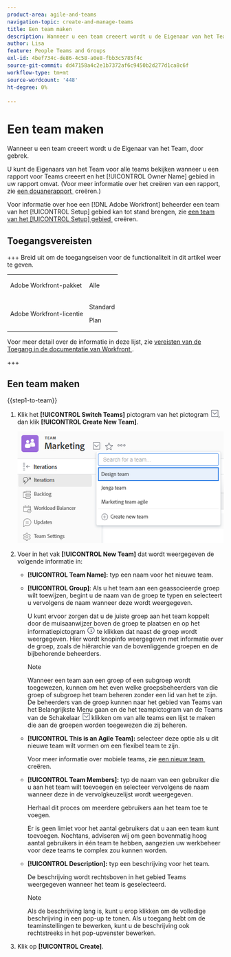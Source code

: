 ```yaml
---
product-area: agile-and-teams
navigation-topic: create-and-manage-teams
title: Een team maken
description: Wanneer u een team creeert wordt u de Eigenaar van het Team, door gebrek.
author: Lisa
feature: People Teams and Groups
exl-id: 4bef734c-de86-4c58-a0e8-fbb3c5785f4c
source-git-commit: dd47158a4c2e1b7372af6c9450b2d277d1ca8c6f
workflow-type: tm+mt
source-wordcount: '448'
ht-degree: 0%

---
```


# Een team maken

Wanneer u een team creeert wordt u de Eigenaar van het Team, door gebrek.

U kunt de Eigenaars van het Team voor alle teams bekijken wanneer u een rapport voor Teams creeert en het [!UICONTROL Owner Name] gebied in uw rapport omvat. (Voor meer informatie over het creëren van een rapport, zie [&#x200B; een douanerapport &#x200B;](../../reports-and-dashboards/reports/creating-and-managing-reports/create-custom-report.md) creëren.)

Voor informatie over hoe een [!DNL Adobe Workfront] beheerder een team van het [!UICONTROL Setup] gebied kan tot stand brengen, zie [&#x200B; een team van het [!UICONTROL Setup] gebied &#x200B;](../../administration-and-setup/add-users/create-and-manage-teams/create-a-team-from-setup.md) creëren.

## Toegangsvereisten

+++ Breid uit om de toegangseisen voor de functionaliteit in dit artikel weer te geven.

<table style="table-layout:auto"> 
 <col> 
 <col> 
 <tbody> 
  <tr data-mc-conditions=""> 
   <td role="rowheader"> <p>Adobe Workfront-pakket</p> </td> 
   <td>Alle</td> 
  </tr> 
  <tr> 
   <td role="rowheader">Adobe Workfront-licentie</td> 
   <td>
   <p>Standard</p>
   <p>Plan</p></td>
  </tr> 
 </tbody> 
</table>

Voor meer detail over de informatie in deze lijst, zie [&#x200B; vereisten van de Toegang in de documentatie van Workfront &#x200B;](/help/quicksilver/administration-and-setup/add-users/access-levels-and-object-permissions/access-level-requirements-in-documentation.md).

+++

## Een team maken

{{step1-to-team}}

1. Klik het **[!UICONTROL Switch Teams]** pictogram van het pictogram ![&#x200B; team van de Schakelaar &#x200B;](assets/switch-team-icon.png), dan klik **[!UICONTROL Create New Team]**.

   ![&#x200B; Uitgezocht creeer nieuw team.](assets/create-new-team.png)

1. Voer in het vak **[!UICONTROL New Team]** dat wordt weergegeven de volgende informatie in:

   * **[!UICONTROL Team Name]:** typ een naam voor het nieuwe team.
   * **[!UICONTROL Group]**: Als u het team aan een geassocieerde groep wilt toewijzen, begint u de naam van de groep te typen en selecteert u vervolgens de naam wanneer deze wordt weergegeven.

     U kunt ervoor zorgen dat u de juiste groep aan het team koppelt door de muisaanwijzer boven de groep te plaatsen en op het informatiepictogram ![](assets/info-icon.png) te klikken dat naast de groep wordt weergegeven. Hier wordt knopinfo weergegeven met informatie over de groep, zoals de hiërarchie van de bovenliggende groepen en de bijbehorende beheerders.

     >[!NOTE]
     >
     >Wanneer een team aan een groep of een subgroep wordt toegewezen, kunnen om het even welke groepsbeheerders van die groep of subgroep het team beheren zonder een lid van het te zijn. De beheerders van de groep kunnen naar het gebied van Teams van het Belangrijkste Menu gaan en de het teampictogram van de Teams van de Schakelaar ![&#x200B; &#x200B;](assets/switch-team-icon.png) klikken om van alle teams een lijst te maken die aan de groepen worden toegewezen die zij beheren.

   * **[!UICONTROL This is an Agile Team]:** selecteer deze optie als u dit nieuwe team wilt vormen om een flexibel team te zijn.

     Voor meer informatie over mobiele teams, zie [&#x200B; een nieuw team &#x200B;](../../agile/get-started-with-agile-in-workfront/create-an-agile-team.md) creëren.

   * **[!UICONTROL Team Members]:** typ de naam van een gebruiker die u aan het team wilt toevoegen en selecteer vervolgens de naam wanneer deze in de vervolgkeuzelijst wordt weergegeven.

     Herhaal dit proces om meerdere gebruikers aan het team toe te voegen.

     Er is geen limiet voor het aantal gebruikers dat u aan een team kunt toevoegen. Nochtans, adviseren wij om geen bovenmatig hoog aantal gebruikers in één team te hebben, aangezien uw werkbeheer voor deze teams te complex zou kunnen worden.

   * **[!UICONTROL Description]:** typ een beschrijving voor het team.

     De beschrijving wordt rechtsboven in het gebied Teams weergegeven wanneer het team is geselecteerd.

     >[!NOTE]
     >
     >Als de beschrijving lang is, kunt u erop klikken om de volledige beschrijving in een pop-up te tonen. Als u toegang hebt om de teaminstellingen te bewerken, kunt u de beschrijving ook rechtstreeks in het pop-upvenster bewerken.

1. Klik op **[!UICONTROL Create]**.
